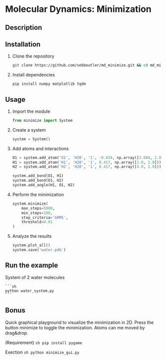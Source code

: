 # Molecular Dynamics: Minimization

## Description

## Installation

1. Clone the repository

    ```sh
    git clone https://github.com/sebbeutler/md_minimize.git && cd md_minimize
    ```

2. Install dependencies

    ```sh
    pip install numpy matplotlib tqdm
    ```

## Usage

1. Import the module

    ```python
    from minimize import System
    ```

2. Create a system

    ```python
    system = System()
    ```

3. Add atoms and interactions

    ```python
    O1 = system.add_atom('O1', 'H20', '1', -0.834, np.array([3.084, 2.0]))
    H1 = system.add_atom('H1', 'H20', '1', 0.417, np.array([2.0, 1.0]))
    H2 = system.add_atom('H2', 'H20', '1', 0.417, np.array([4.0, 1.0]))

    system.add_bond(O1, H1)
    system.add_bond(O1, H2)
    system.add_angle(H1, O1, H2)
    ```

4. Perform the minimization

    ```python
    system.minimize(
        max_steps=5000,
        min_steps=100,
        stop_criteria='GRMS',
        threshold=0.01
    )
    ```

5. Analyze the results

    ```python
    system.plot_all()
    system.save('water.pdb')
    ```

## Run the example

System of 2 water molecules

    ```sh
    python water_system.py
    ```

## Bonus

Quick graphical playground to visualize the minimization in 2D.
Press the button minimize to toggle the minimization.
Atoms can me moved by drag&drop.

(Requirement)
    ```sh
    pip install pygame
    ```

Exection
    ```sh
    python minimize_gui.py
    ```

